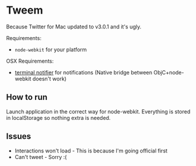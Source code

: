 # Tweem

Because Twitter for Mac updated to v3.0.1 and it's ugly.

Requirements:

* `node-webkit` for your platform

OSX Requirements:

* [terminal notifier](https://github.com/alloy/terminal-notifier)
  for notifications (Native bridge between ObjC+node-webkit doesn't work)

## How to run

Launch application in the correct way for node-webkit. Everything is
stored in localStorage so nothing extra is needed.

## Issues

* Interactions won't load - This is because I'm going official first
* Can't tweet - Sorry :(